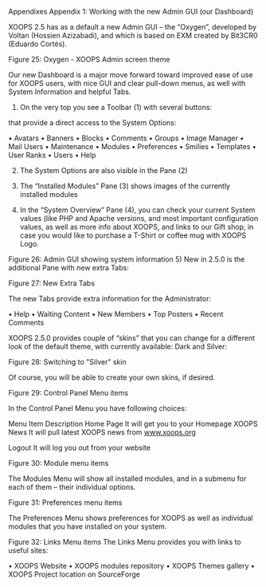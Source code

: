 Appendixes
Appendix 1: Working with the new Admin GUI (our Dashboard)

XOOPS 2.5 has as a default a new Admin GUI – the “Oxygen”, developed by Voltan (Hossien Azizabadi), and which is based on EXM created by Bit3CR0 (Eduardo Cortés).

 

Figure 25: Oxygen - XOOPS Admin screen theme

Our new Dashboard is a major move forward toward improved ease of use for XOOPS users, with nice GUI and clear pull-down menus, as well with System Information and helpful Tabs.
1) On the very top you see a Toolbar (1) with several buttons:
 
that provide a direct access to the System Options:

•	  Avatars
•	  Banners 
•	  Blocks 
•	  Comments 
•	  Groups 
•	  Image Manager
•	  Mail Users
•	  Maintenance
•	  Modules
•	  Preferences
•	  Smilies
•	  Templates
•	  User Ranks
•	  Users
•	  Help

2) The System Options are also visible in the Pane (2) 

3) The “Installed Modules” Pane (3) shows images of the currently installed modules
4) In the “System Overview” Pane (4),  you can check your current System values (like PHP and Apache versions, and most important configuration values, as well as more info about XOOPS, and links to our Gift shop, in case you would like to purchase a T-Shirt or coffee mug with XOOPS Logo.

  

Figure 26: Admin GUI showing system information
5) New in 2.5.0 is the additional Pane with new extra Tabs:
 
Figure 27: New Extra Tabs

The new Tabs provide extra information for the Administrator:

•	  Help 
•	  Waiting Content 
•	  New Members 
•	  Top Posters 
•	  Recent Comments 


XOOPS 2.5.0 provides couple of “skins” that you can change for a different look of the default theme, with currently available: Dark and Silver: 

  

Figure 28: Switching to "Silver" skin

Of course, you will be able to create your own skins, if desired.

  

Figure 29: Control Panel Menu items

In the Control Panel Menu you have following choices:


Menu Item	Description
Home Page	It will get you to your Homepage
XOOPS News	It will pull latest XOOPS news from www.xoops.org 


Logout	It will log you out from your website



  

Figure 30: Module menu items

The Modules Menu will show all installed modules, and in a submenu for each of them – their individual options.

  

Figure 31: Preferences menu items

The Preferences Menu shows preferences for XOOPS as well as individual modules that you have installed on your system.

  

Figure 32: Links Menu items
The Links Menu provides you with links to useful sites:

•	XOOPS Website
•	XOOPS modules repository
•	XOOPS Themes gallery
•	XOOPS Project location on SourceForge

 
